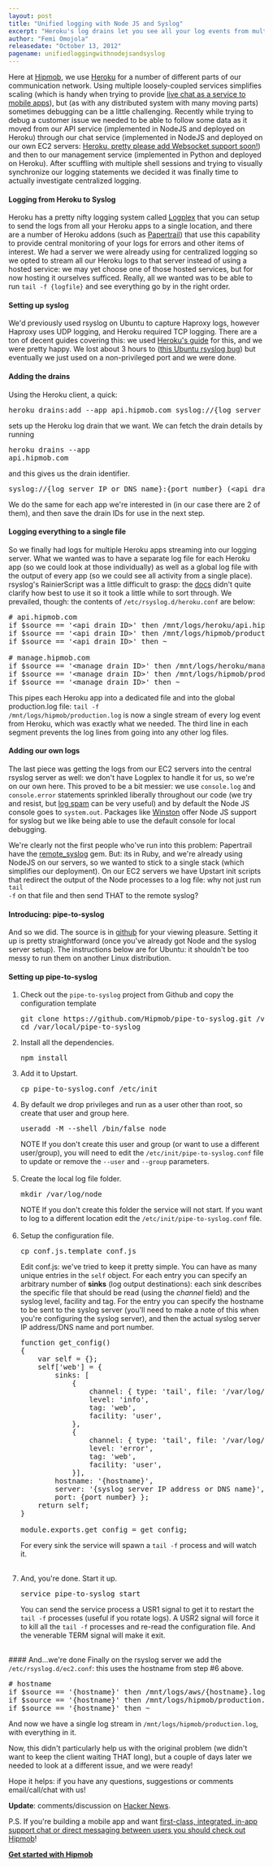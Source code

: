 ```yaml
---
layout: post
title: "Unified logging with Node JS and Syslog"
excerpt: "Heroku's log drains let you see all your log events from multiple Heroku applications in a single stream: why not extend the same love to the rest of your (non-Heroku) infrastructure? We discuss how we built and setup a Node JS server to stream log files to the same server as our Heroku logs, significantly simplifying our debugging tasks."
author: "Femi Omojola"
releasedate: "October 13, 2012"
pagename: unifiedloggingwithnodejsandsyslog
--- 
```

Here at [Hipmob](https://www.hipmob.com "Hipmob"), we use [Heroku](http://heroku.com "Heroku") for a number of different parts of our communication network. Using multiple loosely-coupled services simplifies scaling (which is handy when trying to provide [live chat as a service to mobile apps](https://www.hipmob.com/documentation/)), but (as with any distributed system with many moving parts) sometimes debugging can be a little challenging. Recently while trying to debug a customer issue we needed to be able to follow some data as it moved from our API service (implemented in NodeJS and deployed on Heroku) through our chat service (implemented in NodeJS and deployed on our own EC2 servers: [Heroku, pretty please add Websocket support soon!](https://devcenter.heroku.com/articles/http-routing#websockets)) and then to our management service (implemented in Python and deployed on Heroku). After scuffling with multiple shell sessions and trying to visually synchronize our logging statements we decided it was finally time to actually investigate centralized logging.  

#### Logging from Heroku to Syslog
Heroku has a pretty nifty logging system called [Logplex](https://devcenter.heroku.com/articles/logging) that you can setup to send the logs from all your Heroku apps to a single location, and there are a number of Heroku addons (such as [Papertrail](https://addons.heroku.com/papertrail)) that use this capability to provide central monitoring of your logs for errors and other items of interest. We had a server we were already using for centralized logging so we opted to stream all our Heroku logs to that server instead of using a hosted service: we may yet choose one of those hosted services, but for now hosting it ourselves sufficed. Really, all we wanted was to be able to run <code>tail -f {logfile}</code> and see everything go by in the right order.

#### Setting up syslog
We'd previously used rsyslog on Ubuntu to capture Haproxy logs, however Haproxy uses UDP logging, and Heroku required TCP logging. There are a ton of decent guides covering this: we used [Heroku's guide](https://devcenter.heroku.com/articles/logging#syslog-drains) for this, and we were pretty happy. We lost about 3 hours to ([this Ubuntu rsyslog bug](https://bugs.launchpad.net/ubuntu/+source/rsyslog/+bug/789174)) but eventually we just used on a non-privileged port and we were done.

#### Adding the drains
Using the Heroku client, a quick:
<pre class="brush: bash">
heroku drains:add --app api.hipmob.com syslog://{log server IP or DNS name}:{port number}
</pre>

sets up the Heroku log drain that we want. We can fetch the drain details by running <pre class="brush: bash">heroku drains --app api.hipmob.com</pre> and this gives us the drain identifier.

<pre class="brush: text">
syslog://{log server IP or DNS name}:{port number} (&lt;api drain ID&gt;)
</pre>

We do the same for each app we're interested in (in our case there are 2 of them), and then save the drain IDs for use in the next step.

#### Logging everything to a single file
So we finally had logs for multiple Heroku apps streaming into our logging server. What we wanted was to have a separate log file for each Heroku app (so we could look at those individually) as well as a global log file with the output of every app (so we could see all activity from a single place). rsyslog's RainierScript was a little difficult to grasp: the [docs](http://www.rsyslog.com/doc/rainerscript.html) didn't quite clarify how best to use it so it took a little while to sort through. We prevailed, though: the contents of <code>/etc/rsyslog.d/heroku.conf</code> are below:

<pre class="brush:text">
# api.hipmob.com
if $source == '&lt;api drain ID&gt;' then /mnt/logs/heroku/api.hipmob.com.log
if $source == '&lt;api drain ID&gt;' then /mnt/logs/hipmob/production.log
if $source == '&lt;api drain ID&gt;' then ~

# manage.hipmob.com
if $source == '&lt;manage drain ID&gt;' then /mnt/logs/heroku/manage.hipmob.com.log
if $source == '&lt;manage drain ID&gt;' then /mnt/logs/hipmob/production.log
if $source == '&lt;manage drain ID&gt;' then ~
</pre>

This pipes each Heroku app into a dedicated file and into the global production.log file: <code>tail -f /mnt/logs/hipmob/production.log</code> is now a single stream of every log event from Heroku, which was exactly what we needed. The third line in each segment prevents the log lines from going into any other log files.

#### Adding our own logs
The last piece was getting the logs from our EC2 servers into the central rsyslog server as well: we don't have Logplex to handle it for us, so we're on our own here. This proved to be a bit messier: we use <code>console.log</code> and <code>console.error</code> statements sprinkled liberally throughout our code (we try and resist, but [log spam](http://eranki.tumblr.com/post/27076431887/scaling-lessons-learned-at-dropbox-part-1) can be very useful) and by default the Node JS console goes to <code>system.out</code>. Packages like [Winston](https://github.com/indexzero/winston-syslog) offer Node JS support for syslog but we like being able to use the default console for local debugging. 

We're clearly not the first people who've run into this problem: Papertrail have the [remote_syslog](https://github.com/papertrail/remote_syslog) gem. But: its in Ruby, and we're already using NodeJS on our servers, so we wanted to stick to a single stack (which simplifies our deployment). On our EC2 servers we have Upstart init scripts that redirect the output of the Node processes to a log file: why not just run <code>tail -f</code> on that file and then send THAT to the remote syslog?

#### Introducing: pipe-to-syslog
And so we did. The source is in [github](https://github.com/Hipmob/pipe-to-syslog) for your viewing pleasure. Setting it up is pretty straightforward (once you've already got Node and the syslog server setup). The instructions below are for Ubuntu: it shouldn't be too messy to run them on another Linux distribution.

#### Setting up pipe-to-syslog
<div>
<ol>
<li>Check out the <code>pipe-to-syslog</code> project from Github and copy the configuration template
<pre class="brush: bash">
git clone https://github.com/Hipmob/pipe-to-syslog.git /var/local/pipe-to-syslog
cd /var/local/pipe-to-syslog
</pre>
</li>
<li>Install all the dependencies.
<pre class="brush: bash">
npm install
</pre>
</li>
<li>Add it to Upstart.
<pre class="brush: bash">
cp pipe-to-syslog.conf /etc/init
</pre>
</li>
<li>By default we drop privileges and run as a user other than root, so create that user and group here.
<pre class="brush: bash">
useradd -M --shell /bin/false node
</pre>
<span class="label label-info">NOTE</span> If you don't create this user and group (or want to use a different user/group), you will need to edit the <code>/etc/init/pipe-to-syslog.conf</code> file to update or remove the <code>--user</code> and <code>--group</code> parameters.<br /><br />
</li>
<li>Create the local log file folder.
<pre class="brush: bash">
mkdir /var/log/node
</pre>
<span class="label label-info">NOTE</span> If you don't create this folder the service will not start. If you want to log to a different location edit the <code>/etc/init/pipe-to-syslog.conf</code> file.<br /><br />
</li>
<li>Setup the configuration file.
<pre class="brush: bash">
cp conf.js.template conf.js
</pre>

Edit conf.js: we've tried to keep it pretty simple. You can have as many unique entries in the <code>self</code> object. For each entry you can specify an arbitrary number of <span style="font-weight: bold">sinks</span> (log output destinations): each sink describes the specific file that should be read (using the <span style="font-style: italic">channel</span> field) and the syslog level, facility and tag. For the entry you can specify the hostname to be sent to the syslog server (you'll need to make a note of this when you're configuring the syslog server), and then the actual syslog server IP address/DNS name and port number.

<pre class="brush: js">
function get_config()
{
    var self = {};
    self['web'] = {
        sinks: [
            {
                channel: { type: 'tail', file: '/var/log/node/out.log' },
                level: 'info',
                tag: 'web',
                facility: 'user',
            },
            {
                channel: { type: 'tail', file: '/var/log/node/err.log' },
                level: 'error',
                tag: 'web',
                facility: 'user',
            }],
        hostname: '{hostname}',
        server: '{syslog server IP address or DNS name}',
        port: {port number} };
    return self;
}

module.exports.get_config = get_config;
</pre>

For every sink the service will spawn a <code>tail -f</code> process and will watch it.<br /><br />
</li>
<li>And, you're done. Start it up.
<pre class="brush: bash">
service pipe-to-syslog start
</pre>

You can send the service process a USR1 signal to get it to restart the <code>tail -f</code> processes (useful if you rotate logs). A USR2 signal will force it to kill all the <code>tail -f</code> processes and re-read the configuration file. And the venerable TERM signal will make it exit.
</li>
</ol>
</div>
<br />
#### And...we're done
Finally on the rsyslog server we add the <code>/etc/rsyslog.d/ec2.conf</code>: this uses the hostname from step #6 above.

<pre class="brush:text">
# hostname
if $source == '{hostname}' then /mnt/logs/aws/{hostname}.log
if $source == '{hostname}' then /mnt/logs/hipmob/production.log
if $source == '{hostname}' then ~
</pre>

And now we have a single log stream in <code>/mnt/logs/hipmob/production.log</code>, with everything in it.

Now, this didn't particularly help us with the original problem (we didn't want to keep the client waiting THAT long), but a couple of days later we needed to look at a different issue, and we were ready!

Hope it helps: if you have any questions, suggestions or comments email/call/chat with us!

<span style="font-weight: bold">Update</span>: comments/discussion on [Hacker News](https://news.ycombinator.com/item?id=4649422).

P.S. If you're building a mobile app and want [first-class, integrated, in-app support chat or direct messaging between users you should check out Hipmob](https://www.hipmob.com/)!

 <a href="https://manage.hipmob.com/register" class="btn btn-large btn-success" style="font-weight: bold">Get started with Hipmob</a>